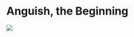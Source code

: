 # Anguish, the Beginning

![](http://westkarana.com/wp-content/uploads/2009/01/2005-06-04-anguish-the-beginning.jpg)

